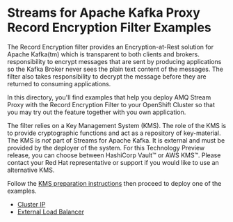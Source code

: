 # Streams for Apache Kafka Proxy Record Encryption Filter Examples

The Record Encryption filter provides an Encryption-at-Rest solution for Apache Kafka(tm) which is transparent to both clients and brokers. 
responsibility to encrypt messages that are sent by producing applications so the Kafka Broker never sees the plain text content of the messages.  The filter also takes responsibility
to decrypt the message before they are returned to consuming applications.

In this directory, you'll find examples that help you deploy AMQ Stream Proxy with the Record Encryption Filter to your OpenShift Cluster so that you may try out the feature together
with you own application.

The filter relies on a Key Management System (KMS). The role of the KMS is to provide cryptographic functions and act as a repository of key-material. The KMS is *not* part of Streams for Apache Kafka.  It is external and must be provided by the deployer of the system.  For this Technology Preview release, you can choose
between HashiCorp Vault&#8482; or AWS KMS&#8482;. Please contact your Red Hat representative or support if you would like to use an alternative KMS.


Follow the [KMS preparation instructions](./PREPARE_KMS.md) then proceed to deploy one of the examples.  

* [Cluster IP](./cluster-ip)
* [External Load Balancer](./load-balancer)

